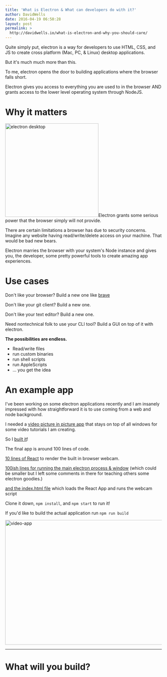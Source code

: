 ```yaml
---
title: 'What is Electron & What can developers do with it?'
author: DavidWells
date: 2016-04-19 06:50:28
layout: post
permalink: >
  http://davidwells.io/what-is-electron-and-why-you-should-care/
---
```

Quite simply put, electron is a way for developers to use HTML, CSS, and JS to create cross platform (Mac, PC, & Linux) desktop applications.

But it's much much more than this.

To me, electron opens the door to building applications where the browser falls short.

Electron gives you access to everything you are used to in the browser AND grants access to the lower level operating system through NodeJS.

#  Why it matters

<img src="https://s3-us-west-2.amazonaws.com/assets.davidwells.io/legacy/2016/04/IMG_2864-300x300.jpg" alt="electron desktop" width="300" height="300" class="right size-medium wp-image-5244" />Electron grants some serious power that the browser simply will not provide.

There are certain limitations a browser has due to security concerns. Imagine any website having read/write/delete access on your machine. That would be bad new bears.

Electron marries the browser with your system's Node instance and gives you, the developer, some pretty powerful tools to create amazing app experiences.

#  Use cases
Don't like your browser? Build a new one like [brave](http://brave.com)

Don't like your git client? Build a new one.

Don't like your text editor? Build a new one.

Need nontechnical folk to use your CLI tool? Build a GUI on top of it with electron.

**The possibilities are endless.**

- Read/write files
- run custom binaries
- run shell scripts
- run AppleScripts
- ... you get the idea

# An example app

I've been working on some electron applications recently and I am insanely impressed with how straightforward it is to use coming from a web and node background.

I needed a [video picture in picture app](https://github.com/DavidWells/video-app) that stays on top of all windows for some video tutorials I am creating.

So I [built it](https://github.com/DavidWells/video-app)!

The final app is around 100 lines of code.

[10 lines of React](https://github.com/DavidWells/video-app/blob/master/app/app.jsx) to render the built in browser webcam.

[100ish lines for running the main electron process & window](https://github.com/DavidWells/video-app/blob/master/index.js#L102) (which could be smaller but I left some comments in there for teaching others some electron goodies.)

[and the index.html file](https://github.com/DavidWells/video-app/blob/master/dev.html) which loads the React App and runs the webcam script

Clone it down, `npm install`, and `npm start` to run it!

If you'd like to build the actual application run `npm run build`

<img src="https://s3-us-west-2.amazonaws.com/assets.davidwells.io/legacy/2016/04/video-app.jpg" alt="video-app" width="625" height="400" class="aligncenter size-full wp-image-5243" />

----

# What will you build?
